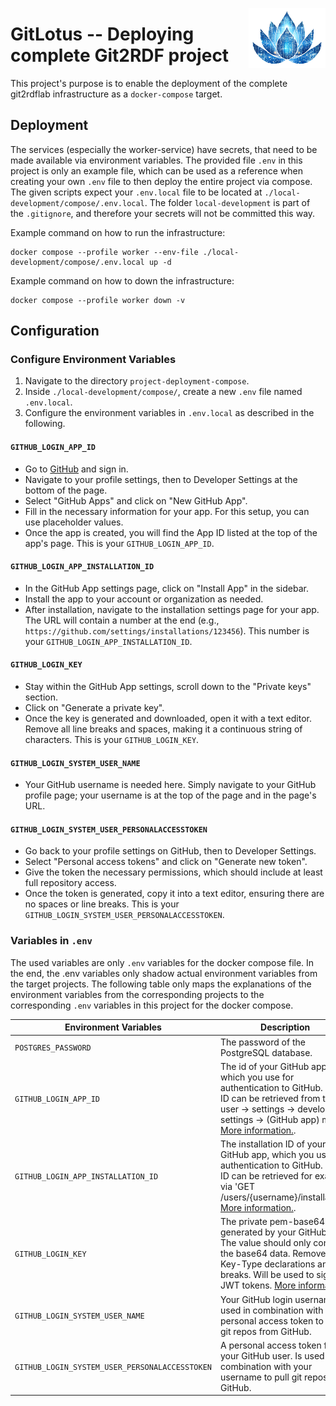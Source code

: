 <a href="https://github.com/git2RDFLab/"><img align="right" role="right" height="96" src="https://github.com/git2RDFLab/.github/blob/main/profile/images/GitLotus-logo.png?raw=true" style="height: 96px;z-index: 1000000" title="GitLotus" alt="GitLotus"/></a>

# GitLotus -- Deploying complete Git2RDF project

This project's purpose is to enable the deployment of the complete git2rdflab infrastructure as a `docker-compose` target. 

## Deployment

The services (especially the worker-service) have secrets, that need to be made available via environment variables. 
The provided file `.env` in this project is only an example file, which can be used as a reference when creating your own `.env` file to then deploy the entire project via compose. 
The given scripts expect your `.env.local` file to be located at `./local-development/compose/.env.local`. 
The folder `local-development` is part of the `.gitignore`, and therefore your secrets will not be committed this way.

Example command on how to run the infrastructure:
```
docker compose --profile worker --env-file ./local-development/compose/.env.local up -d
```

Example command on how to down the infrastructure:

```
docker compose --profile worker down -v
```

## Configuration

### Configure Environment Variables

1. Navigate to the directory `project-deployment-compose`.
2. Inside `./local-development/compose/`, create a new `.env` file named `.env.local`.
3. Configure the environment variables in `.env.local` as described in the following.

#### `GITHUB_LOGIN_APP_ID`

- Go to [GitHub](https://github.com) and sign in.
- Navigate to your profile settings, then to Developer Settings at the bottom of the page.
- Select "GitHub Apps" and click on "New GitHub App".
- Fill in the necessary information for your app. For this setup, you can use placeholder values.
- Once the app is created, you will find the App ID listed at the top of the app's page. This is your `GITHUB_LOGIN_APP_ID`.

#### `GITHUB_LOGIN_APP_INSTALLATION_ID`

- In the GitHub App settings page, click on "Install App" in the sidebar.
- Install the app to your account or organization as needed.
- After installation, navigate to the installation settings page for your app. The URL will contain a number at the end (e.g., `https://github.com/settings/installations/123456`). This number is your `GITHUB_LOGIN_APP_INSTALLATION_ID`.

#### `GITHUB_LOGIN_KEY`

- Stay within the GitHub App settings, scroll down to the "Private keys" section.
- Click on "Generate a private key".
- Once the key is generated and downloaded, open it with a text editor. Remove all line breaks and spaces, making it a continuous string of characters. This is your `GITHUB_LOGIN_KEY`.

#### `GITHUB_LOGIN_SYSTEM_USER_NAME`

- Your GitHub username is needed here. Simply navigate to your GitHub profile page; your username is at the top of the page and in the page's URL.

#### `GITHUB_LOGIN_SYSTEM_USER_PERSONALACCESSTOKEN`

- Go back to your profile settings on GitHub, then to Developer Settings.
- Select "Personal access tokens" and click on "Generate new token".
- Give the token the necessary permissions, which should include at least full repository access.
- Once the token is generated, copy it into a text editor, ensuring there are no spaces or line breaks. This is your `GITHUB_LOGIN_SYSTEM_USER_PERSONALACCESSTOKEN`.

### Variables in `.env`

The used variables are only `.env` variables for the docker compose file. 
In the end, the .env variables only shadow actual environment variables from the target projects. 
The following table only maps the explanations of the environment variables from the corresponding projects to the corresponding `.env` variables in this project for the docker compose.

| Environment Variables                        | Description                         |
|----------------------------------------------|-----------------------------------------------------------------------------------------------------------------------------------------------------------------------------------------------------------------------------------------------------------------------------------------------------------------------------------------|
| `POSTGRES_PASSWORD`                            | The password of the PostgreSQL database.                                                                                                                                                                                                                                                                                                           |
| `GITHUB_LOGIN_APP_ID`                          | The id of your GitHub app, which you use for authentication to GitHub. The ID can be retrieved from the user -> settings -> developer settings -> (GitHub app) menu. [More information.](https://docs.github.com/en/apps/creating-github-apps/authenticating-with-a-github-app/generating-a-json-web-token-jwt-for-a-github-app). |
| `GITHUB_LOGIN_APP_INSTALLATION_ID`             | The installation ID of your GitHub app, which you use for authentication to GitHub. The ID can be retrieved for example via 'GET /users/{username}/installation'. [More information.](https://docs.github.com/en/apps/creating-github-apps/authenticating-with-a-github-app/authenticating-as-a-github-app-installation).         |
| `GITHUB_LOGIN_KEY`                             | The private pem-base64-key generated by your GitHub app. The value should only contain the base64 data. Remove the Key-Type declarations and line breaks. Will be used to sign JWT tokens. [More information.](https://docs.github.com/en/apps/creating-github-apps/authenticating-with-a-github-app/managing-private-keys-for-github-apps). |
| `GITHUB_LOGIN_SYSTEM_USER_NAME`                | Your GitHub login username. Is used in combination with your personal access token to pull git repos from GitHub.|
| `GITHUB_LOGIN_SYSTEM_USER_PERSONALACCESSTOKEN` | A personal access token for your GitHub user. Is used in combination with your username to pull git repos from GitHub. |
